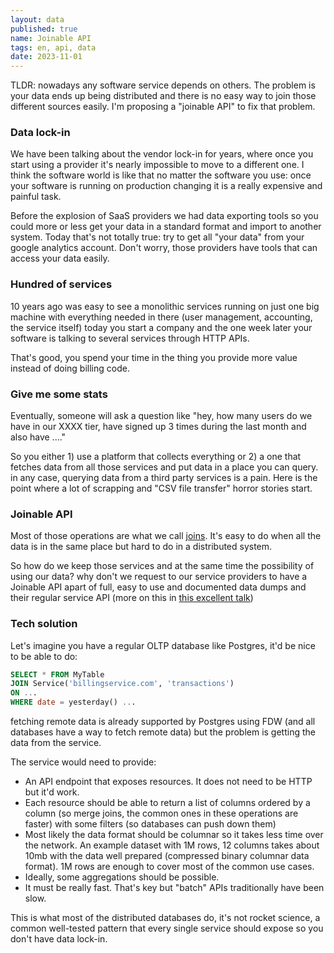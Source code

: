 ```yaml
---
layout: data
published: true
name: Joinable API
tags: en, api, data
date: 2023-11-01
---
```


TLDR: nowadays any software service depends on others. The problem is your data ends up being
distributed and there is no easy way to join those different sources easily. I'm proposing a
"joinable API" to fix that problem.

### Data lock-in

We have been talking about the vendor lock-in for years, where once you start using a provider it's
nearly impossible to move to a different one. I think the software world is like that no matter the
software you use: once your software is running on production changing it is a really expensive and painful task.

Before the explosion of SaaS providers we had data exporting tools so you could more or less get your data in a standard format and import to
another system. Today that's not totally true: try to get all "your data" from your google analytics
account. Don't worry, those providers have tools that can access your data easily.

### Hundred of services

10 years ago was easy to see a monolithic services running on just one big machine
with everything needed in there (user management, accounting, the service itself) today you start a company and
the one week later your software is talking to several services through HTTP APIs.

That's good, you spend your time in the thing you provide more value instead of doing billing code.

### Give me some stats

Eventually, someone will ask a question like "hey, how many users do we have in our XXXX tier, have
signed up 3 times during the last month and also have ...."

So you either 1) use a platform that collects everything or 2) a one that fetches data from all those services and put data in a place you can query. in any case, querying data from a third party services is a pain. Here is the point where a lot of scrapping and "CSV file transfer" horror stories start.

### Joinable API

Most of those operations are what we call [joins](https://en.wikipedia.org/wiki/Join_(SQL)). It's
easy to do when all the data is in the same place but hard to do in a distributed system.

So how do we keep those services and at the same time the possibility of using our data?
why don't we request to our service providers to have a Joinable API apart of full, easy to use and
documented data dumps and their regular service API (more on this in [this excellent talk](https://www.youtube.com/watch?v=NQ5_NnrBHjo))

### Tech solution

Let's imagine you have a regular OLTP database like Postgres, it'd be nice to be able to do:

```sql
SELECT * FROM MyTable 
JOIN Service('billingservice.com', 'transactions')
ON ... 
WHERE date = yesterday() ...
```

fetching remote data is already supported by Postgres using FDW (and all databases have a way to fetch remote data)
but the problem is getting the data from the service.

The service would need to provide:

- An API endpoint that exposes resources. It does not need to be HTTP but it'd work.
- Each resource should be able to return a list of columns ordered by a column (so merge joins, the
  common ones in these operations are faster) with some filters (so databases can push down them)
- Most likely the data format should be columnar so it takes less time over the network. An example dataset with 1M rows, 12 columns takes about 10mb with the data well prepared (compressed binary columnar data format). 1M rows are enough to cover most of the common use cases.
- Ideally, some aggregations should be possible.
- It must be really fast. That's key but "batch" APIs traditionally have been slow.

This is what most of the distributed databases do, it's not rocket science, a common well-tested pattern that
every single service should expose so you don't have data lock-in.



